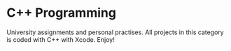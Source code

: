 # C++ Programming
University assignments and personal practises.
All projects in this category is coded with C++ with Xcode. Enjoy!
